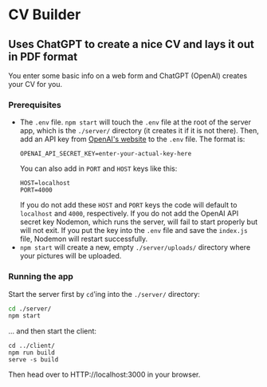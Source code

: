 # CV Builder
## Uses ChatGPT to create a nice CV and lays it out in PDF format

You enter some basic info on a web form and ChatGPT (OpenAI) creates your CV for you.

### Prerequisites
- The `.env` file. `npm start` will touch the `.env` file at the root of the server app, which is the `./server/` directory (it creates it if it is not there). Then, add an API key from [OpenAI's website](https://platform.openai.com/) to the `.env` file. The format is:
  ```
  OPENAI_API_SECRET_KEY=enter-your-actual-key-here
  ```
  You can also add in `PORT` and `HOST` keys like this:
  ```
  HOST=localhost
  PORT=4000
  ```
  If you do not add these `HOST` and `PORT` keys the code will default to `localhost` and `4000`, respectively.
  If you do not add the OpenAI API secret key Nodemon, which runs the server, will fail to start properly but will not exit. If you put the key into the `.env` file and save the `index.js` file, Nodemon will restart successfully.
- `npm start` will create a new, empty `./server/uploads/` directory where your pictures will be uploaded.

 ### Running the app
Start the server first by `cd`'ing into the `./server/` directory: 
```zsh
cd ./server/
npm start
```
... and then start the client:
```
cd ../client/
npm run build
serve -s build
```
Then head over to HTTP://localhost:3000 in your browser.
